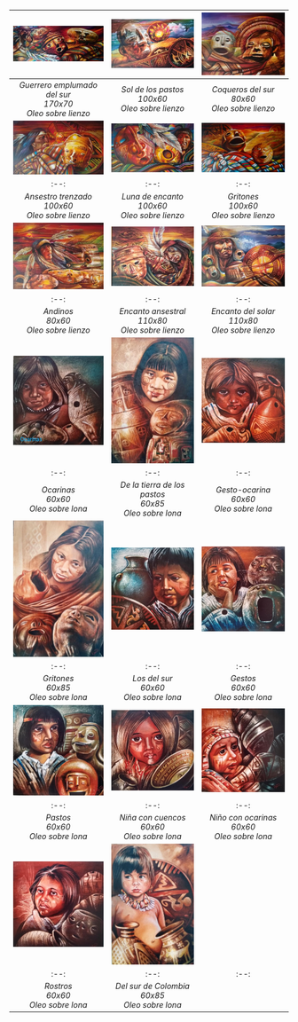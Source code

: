 | [![drawing_1.jpeg](/assets/img/paintings/drawing_1.jpeg)](/gallery/painting1) | [![drawing_2.jpg](/assets/img/paintings/drawing_2.jpeg)](/gallery/painting2) | [![drawing_3.jpg](/assets/img/paintings/drawing_3.jpeg)](/gallery/painting3) | 
|:--:|:--:|:--:| 
| *Guerrero emplumado del sur* <br /> *170x70* <br /> *Oleo sobre lienzo* | *Sol de los pastos* <br /> *100x60* <br /> *Oleo sobre lienzo* | *Coqueros del sur* <br /> *80x60* <br /> *Oleo sobre lienzo* |
| [![drawing_4.jpeg](/assets/img/paintings/drawing_4.jpeg)](/gallery/painting4) | [![drawing_5.jpg](/assets/img/paintings/drawing_5.jpeg)](/gallery/painting5) | [![drawing_6.jpg](/assets/img/paintings/drawing_6.jpeg)](/gallery/painting6) | 
|:--:|:--:|:--:| 
| *Ansestro trenzado* <br /> *100x60* <br /> *Oleo sobre lienzo* | *Luna de encanto* <br /> *100x60* <br /> *Oleo sobre lienzo* | *Gritones* <br /> *100x60* <br /> *Oleo sobre lienzo* |
| [![drawing_7.jpeg](/assets/img/paintings/drawing_7.jpeg)](/gallery/painting7) | [![drawing_8.jpg](/assets/img/paintings/drawing_8.jpeg)](/gallery/painting8) | [![drawing_9.jpg](/assets/img/paintings/drawing_9.jpeg)](/gallery/painting9) | 
|:--:|:--:|:--:| 
| *Andinos* <br /> *80x60* <br /> *Oleo sobre lienzo* | *Encanto ansestral* <br /> *110x80* <br /> *Oleo sobre lienzo* | *Encanto del solar* <br /> *110x80* <br /> *Oleo sobre lienzo* |
| [![drawing_10.jpeg](/assets/img/paintings/drawing_10.jpeg)](/gallery/painting10) | [![drawing_11.jpg](/assets/img/paintings/drawing_11.jpeg)](/gallery/painting11) | [![drawing_12.jpg](/assets/img/paintings/drawing_12.jpeg)](/gallery/painting12) | 
|:--:|:--:|:--:| 
| *Ocarinas* <br /> *60x60* <br /> *Oleo sobre lona* | *De la tierra de los pastos* <br /> *60x85* <br /> *Oleo sobre lona* | *Gesto-ocarina* <br /> *60x60* <br /> *Oleo sobre lona* |
| [![drawing_13.jpeg](/assets/img/paintings/drawing_13.jpeg)](/gallery/painting13) | [![drawing_14.jpg](/assets/img/paintings/drawing_14.jpeg)](/gallery/painting14) | [![drawing_15.jpg](/assets/img/paintings/drawing_15.jpeg)](/gallery/painting15) | 
|:--:|:--:|:--:| 
| *Gritones* <br /> *60x85* <br /> *Oleo sobre lona* | *Los del sur* <br /> *60x60* <br /> *Oleo sobre lona* | *Gestos* <br /> *60x60* <br /> *Oleo sobre lona* |
| [![drawing_16.jpeg](/assets/img/paintings/drawing_16.jpeg)](/gallery/painting16) | [![drawing_17.jpg](/assets/img/paintings/drawing_17.jpeg)](/gallery/painting17) | [![drawing_18.jpg](/assets/img/paintings/drawing_18.jpeg)](/gallery/painting18) | 
|:--:|:--:|:--:| 
| *Pastos* <br /> *60x60* <br /> *Oleo sobre lona* | *Niña con cuencos* <br /> *60x60* <br /> *Oleo sobre lona* | *Niño con ocarinas* <br /> *60x60* <br /> *Oleo sobre lona* |
| [![drawing_19.jpeg](/assets/img/paintings/drawing_19.jpeg)](/gallery/painting19) | [![drawing_20.jpg](/assets/img/paintings/drawing_20.jpeg)](/gallery/painting20) |  | 
|:--:|:--:|:--:| 
| *Rostros* <br /> *60x60* <br /> *Oleo sobre lona* | *Del sur de Colombia* <br /> *60x85* <br /> *Oleo sobre lona* |  |
